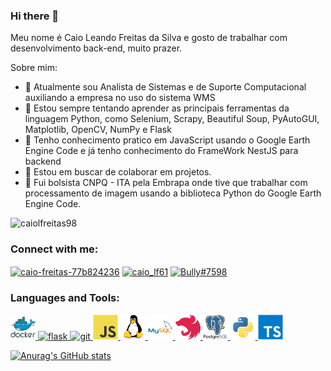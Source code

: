 ### Hi there 👋

Meu nome é  Caio Leando Freitas da Silva e gosto de trabalhar com desenvolvimento back-end, muito prazer.

Sobre mim:

- 🔭 Atualmente sou Analista de Sistemas e de Suporte Computacional auxiliando a empresa no uso do sistema WMS 
- 🌱 Estou sempre tentando aprender as principais ferramentas da linguagem Python, como Selenium, Scrapy, Beautiful Soup, PyAutoGUI, Matplotlib, OpenCV, NumPy e Flask
- 🌱 Tenho conhecimento pratico em JavaScript usando o Google Earth Engine Code e já tenho conhecimento do FrameWork NestJS para backend
- 👯 Estou em buscar de colaborar em projetos.
- 📄 Fui bolsista CNPQ - ITA  pela Embrapa onde tive que trabalhar com processamento de imagem usando a biblioteca Python do Google Earth Engine Code. 


<p align="left"> <img src="https://komarev.com/ghpvc/?username=caiolfreitas98&label=Profile%20views&color=0e75b6&style=flat" alt="caiolfreitas98" /> </p>

<h3 align="left">Connect with me:</h3>
<p align="left">
<a href="https://linkedin.com/in/caio-freitas-77b824236" target="blank"><img align="center" src="https://raw.githubusercontent.com/rahuldkjain/github-profile-readme-generator/master/src/images/icons/Social/linked-in-alt.svg" alt="caio-freitas-77b824236" height="30" width="40" /></a>
<a href="https://instagram.com/caio_lf61" target="blank"><img align="center" src="https://raw.githubusercontent.com/rahuldkjain/github-profile-readme-generator/master/src/images/icons/Social/instagram.svg" alt="caio_lf61" height="30" width="40" /></a>
<a href="https://discord.gg/Bully#7598" target="blank"><img align="center" src="https://raw.githubusercontent.com/rahuldkjain/github-profile-readme-generator/master/src/images/icons/Social/discord.svg" alt="Bully#7598" height="30" width="40" /></a>
</p>



<h3 align="left">Languages and Tools:</h3>
<p align="left"> <a href="https://www.docker.com/" target="_blank" rel="noreferrer"> <img src="https://raw.githubusercontent.com/devicons/devicon/master/icons/docker/docker-original-wordmark.svg" alt="docker" width="40" height="40"/> </a> <a href="https://flask.palletsprojects.com/" target="_blank" rel="noreferrer"> <img src="https://www.vectorlogo.zone/logos/pocoo_flask/pocoo_flask-icon.svg" alt="flask" width="40" height="40"/> </a> <a href="https://git-scm.com/" target="_blank" rel="noreferrer"> <img src="https://www.vectorlogo.zone/logos/git-scm/git-scm-icon.svg" alt="git" width="40" height="40"/> </a> <a href="https://developer.mozilla.org/en-US/docs/Web/JavaScript" target="_blank" rel="noreferrer"> <img src="https://raw.githubusercontent.com/devicons/devicon/master/icons/javascript/javascript-original.svg" alt="javascript" width="40" height="40"/> </a> <a href="https://www.linux.org/" target="_blank" rel="noreferrer"> <img src="https://raw.githubusercontent.com/devicons/devicon/master/icons/linux/linux-original.svg" alt="linux" width="40" height="40"/> </a> <a href="https://www.mysql.com/" target="_blank" rel="noreferrer"> <img src="https://raw.githubusercontent.com/devicons/devicon/master/icons/mysql/mysql-original-wordmark.svg" alt="mysql" width="40" height="40"/> </a> <a href="https://nestjs.com/" target="_blank" rel="noreferrer"> <img src="https://raw.githubusercontent.com/devicons/devicon/master/icons/nestjs/nestjs-plain.svg" alt="nestjs" width="40" height="40"/> </a> <a href="https://www.postgresql.org" target="_blank" rel="noreferrer"> <img src="https://raw.githubusercontent.com/devicons/devicon/master/icons/postgresql/postgresql-original-wordmark.svg" alt="postgresql" width="40" height="40"/> </a> <a href="https://www.python.org" target="_blank" rel="noreferrer"> <img src="https://raw.githubusercontent.com/devicons/devicon/master/icons/python/python-original.svg" alt="python" width="40" height="40"/> </a> <a href="https://www.typescriptlang.org/" target="_blank" rel="noreferrer"> <img src="https://raw.githubusercontent.com/devicons/devicon/master/icons/typescript/typescript-original.svg" alt="typescript" width="40" height="40"/> </a> </p>




[![Anurag's GitHub stats](https://github-readme-stats.vercel.app/api?username=CaioLFreitas98)](https://github.com/anuraghazra/github-readme-stats)




